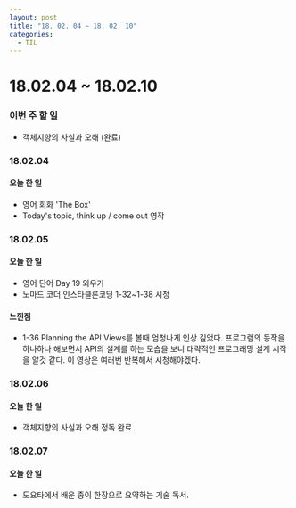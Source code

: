```yaml
---
layout: post
title: "18. 02. 04 ~ 18. 02. 10"
categories:
  - TIL
---
```


# 18.02.04 ~ 18.02.10

### 이번 주 할 일
- 객체지향의 사실과 오해 (완료)

### 18.02.04
#### 오늘 한 일
- 영어 회화 'The Box'
- Today's topic, think up / come out 영작

### 18.02.05
#### 오늘 한 일
- 영어 단어 Day 19 외우기
- 노마드 코더 인스타클론코딩 1-32~1-38 시청

#### 느낀점
- 1-36 Planning the API Views를 볼때 엄청나게 인상 깊었다. 프로그램의 동작을 하나하나 해보면서 API의 설계를 하는 모습을 보니 대략적인 프로그래밍 설계 시작을 알것 같다. 이 영상은 여러번 반복해서 시청해야겠다.


### 18.02.06
#### 오늘 한 일
- 객체지향의 사실과 오해 정독 완료

### 18.02.07
#### 오늘 한 일
- 도요타에서 배운 종이 한장으로 요약하는 기술 독서.
